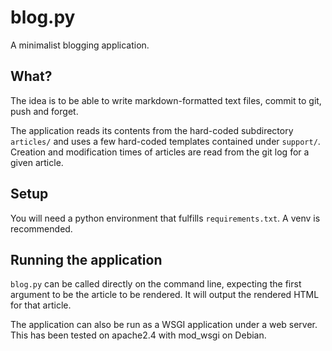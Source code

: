 # blog.py

A minimalist blogging application.

## What?

The idea is to be able to write markdown-formatted text files, commit to git, push and forget.

The application reads its contents from the hard-coded subdirectory  ```articles/``` and uses a few hard-coded templates contained under ```support/```. Creation and modification times of articles are read from the git log for a given article.

## Setup

You will need a python environment that fulfills ```requirements.txt```. A venv is recommended.

## Running the application

```blog.py``` can be called directly on the command line, expecting the first argument to be the article to be rendered. It will output the rendered HTML for that article.

The application can also be run as a WSGI application under a web server. This has been tested on apache2.4 with mod_wsgi on Debian.
